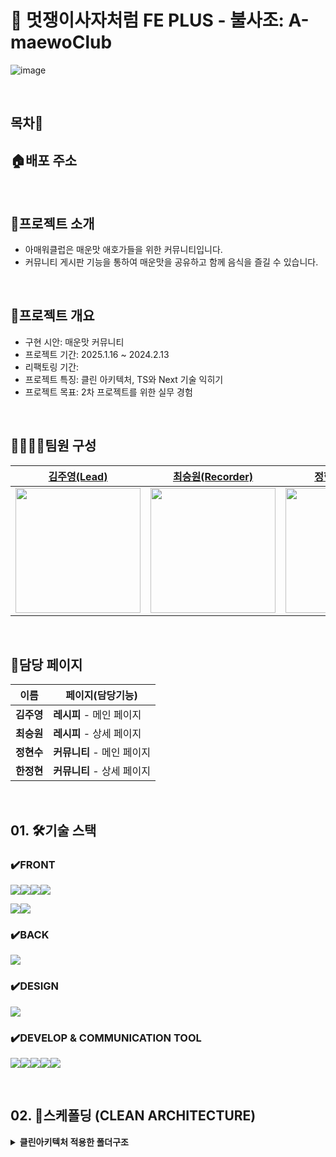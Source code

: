 # 🦁 멋쟁이사자처럼 FE PLUS - 불사조: A-maewoClub
![image](https://github.com/user-attachments/assets/c28681e5-fcfe-43c3-a6f6-3b8ce3245f62)

<br>

## 목차📜

## 🏠배포 주소

<br>

## 🚀프로젝트 소개 
- 아매워클럽은 매운맛 애호가들을 위한 커뮤니티입니다.
- 커뮤니티 게시판 기능을 통하여 매운맛을 공유하고 함께 음식을 즐길 수 있습니다. 

<br>

##  🚀프로젝트 개요
- 구현 시안: 매운맛 커뮤니티
- 프로젝트 기간: 2025.1.16 ~ 2024.2.13
- 리팩토링 기간: 
- 프로젝트 특징: 클린 아키텍처, TS와 Next 기술 익히기
- 프로젝트 목표: 2차 프로젝트를 위한 실무 경험

<br>

##  👨‍👩‍👧‍👦팀원 구성

|[김주영(Lead)](https://github.com/jyservice781)|[최승원(Recorder)](https://github.com/romaneechoiti)|[정현수(Scrum)](https://github.com/hyun9758)|[한정현(PM)](https://github.com/hanjeonghyun)
|:----:|:----:|:----:|:----:|
|<img src="https://avatars.githubusercontent.com/u/142976288?v=4" width="200">|<img src="https://avatars.githubusercontent.com/u/112051914?v=4" width="200">|<img src="https://github.com/FRONTENDSCHOOL8/dosirak/assets/82191626/ad014ace-2ce2-4a0a-ae8a-b12a439eb5c5" width="200">|<img src="https://avatars.githubusercontent.com/u/129199377?v=4" width="200">

<br>

## 🤙담당 페이지

| 이름       | 페이지(담당기능)                                               
| ---------- | ------------------------------------------------------------ 
| **김주영** | **레시피** - 메인 페이지 
| **최승원** | **레시피** - 상세 페이지
| **정현수** | **커뮤니티** - 메인 페이지
| **한정현** | **커뮤니티** - 상세 페이지 

<br>

## 01. 🛠️기술 스택
### ✔️FRONT
<img src="https://img.shields.io/badge/react-61DAFB?style=for-the-badge&logo=react&logoColor=white"><img src="https://img.shields.io/badge/reactrouter-CA4245?style=for-the-badge&logo=reactrouter&logoColor=white"><img src="https://img.shields.io/badge/next.js-000000?style=for-the-badge&logo=nextdotjs&logoColor=white"><img src="https://img.shields.io/badge/TypeScript-3178C6?style=for-the-badge&logo=typescript&logoColor=white">

<img src="https://img.shields.io/badge/zustand-382923?style=for-the-badge&logo=zustand&logoColor=white"><img src="https://img.shields.io/badge/tanstackquery-f59e0b?style=for-the-badge&logo=tanstackquery&logoColor=white">

### ✔️BACK
<img src="https://shields.io/badge/supabase-black?logo=supabase&style=for-the-badge">

### ✔️DESIGN
<img src="https://img.shields.io/badge/figma-F24E1E?style=for-the-badge&logo=figma&logoColor=white">

### ✔️DEVELOP & COMMUNICATION TOOL
<img src="https://img.shields.io/badge/git-F05032?style=for-the-badge&logo=git&logoColor=white"><img src="https://img.shields.io/badge/visualstudiocode-007ACC?style=for-the-badge&logo=visualstudiocode&logoColor=white"><img src="https://img.shields.io/badge/storybook-FF4785?style=for-the-badge&logo=storybook&logoColor=white"><img src="https://img.shields.io/badge/discord-5865F2?style=for-the-badge&logo=discord&logoColor=white"><img src="https://img.shields.io/badge/notion-000000?style=for-the-badge&logo=notion&logoColor=white">

<br>

## 02. 📑스케폴딩 (CLEAN ARCHITECTURE)


<details>
  <summary><b>클린아키텍처 적용한 폴더구조</b></summary>

  ```

  
  프로젝트 루트/
  📦 
├─ .eslint.cjs
├─ .github
│  ├─ ISSUE_TEMPLATE
│  │  └─ custom.md
│  └─ PULL_REQUEST_TEMPLATE.md
├─ .gitignore
├─ .gitmessage.txt
├─ .prettierc.cjs
├─ .storybook
│  ├─ main.ts
│  └─ preview.ts
├─ README.md
├─ app
│  ├─ (user)
│  │  ├─ auth
│  │  │  └─ page.tsx
│  │  ├─ boards
│  │  │  ├─ [id]
│  │  │  │  └─ page.tsx
│  │  │  ├─ create
│  │  │  │  └─ page.tsx
│  │  │  └─ page.tsx
│  │  ├─ layout.tsx
│  │  ├─ page.tsx
│  │  ├─ quests
│  │  │  └─ page.tsx
│  │  └─ recipes
│  │     ├─ [id]
│  │     │  └─ page.tsx
│  │     ├─ create
│  │     │  └─ page.tsx
│  │     └─ page.tsx
│  ├─ admin
│  │  ├─ boards
│  │  │  └─ page.tsx
│  │  ├─ layout.tsx
│  │  ├─ page.tsx
│  │  ├─ quests
│  │  │  └─ page.tsx
│  │  ├─ recipes
│  │  │  └─ page.tsx
│  │  └─ users
│  │     └─ page.tsx
│  ├─ api
│  │  ├─ board-comments
│  │  │  └─ route.ts
│  │  ├─ board-tags
│  │  │  └─ route.ts
│  │  ├─ boards
│  │  │  ├─ detail
│  │  │  │  └─ route.ts
│  │  │  └─ route.ts
│  │  ├─ recipe-comments
│  │  │  └─ route.ts
│  │  ├─ recipe-tags
│  │  │  └─ route.ts
│  │  ├─ recipes
│  │  │  ├─ [id]
│  │  │  │  └─ route.ts
│  │  │  └─ route.ts
│  │  └─ users
│  │     ├─ account
│  │     │  └─ route.ts
│  │     ├─ communityInfo
│  │     │  └─ route.ts
│  │     ├─ login
│  │     │  └─ route.ts
│  │     ├─ me
│  │     │  └─ route.ts
│  │     └─ route.ts
│  ├─ favicon.ico
│  ├─ globals.css
│  ├─ layout.tsx
│  ├─ page.module.css
│  └─ reactQueryProvider.tsx
├─ application
│  ├─ board
│  │  ├─ DfBoardCommentUsecase.ts
│  │  ├─ DfBoardCreateUsecase.ts
│  │  ├─ DfBoardDetailUsecase.ts
│  │  ├─ DfBoardListUsecase.ts
│  │  ├─ DfBoardTagUsecase.ts
│  │  ├─ DfBoardUsecase.ts
│  │  └─ dto
│  │     ├─ BoardCommentDto.ts
│  │     ├─ BoardCreateDto.ts
│  │     ├─ BoardDetailDto.ts
│  │     ├─ BoardDto.ts
│  │     ├─ BoardImageDto.ts
│  │     └─ BoardListDto.ts
│  ├─ recipe-comment
│  │  ├─ DfRecipeCommentListUsecase.ts
│  │  ├─ DfRecipeCommentUsecase.ts
│  │  └─ dto
│  │     ├─ RecipeCommentCreateDto.ts
│  │     ├─ RecipeCommentDto.ts
│  │     ├─ RecipeCommentImageDto.ts
│  │     ├─ RecipeCommentImageUpdate.ts
│  │     ├─ RecipeCommentListDto.ts
│  │     ├─ RecipeCommentUpdateDto.ts
│  │     └─ RecipeCommentWithImageDto.ts
│  ├─ recipe-tag
│  │  ├─ DfRecipeTagUsecase.ts
│  │  └─ dto
│  │     └─ RecipeTagDto.ts
│  ├─ recipe
│  │  ├─ DfRecipeCreateUsecase.ts
│  │  ├─ DfRecipeDetailUsecase.ts
│  │  ├─ DfRecipeListUsecase.ts
│  │  ├─ DfRecipeSlideUsecase.ts
│  │  └─ dto
│  │     ├─ RecipeCreateDto.ts
│  │     ├─ RecipeDto.ts
│  │     ├─ RecipeImageDto.ts
│  │     ├─ RecipeIngredientDto.ts
│  │     ├─ RecipeListDto.ts
│  │     ├─ RecipeStepDto.ts
│  │     └─ RecipeUpdateDto.ts
│  └─ users
│     ├─ DfUsersUsecase.ts
│     └─ dto
│        ├─ UserDto.ts
│        └─ UserInfoModalDto.ts
├─ components
│  ├─ board
│  │  ├─ button
│  │  │  ├─ button.style.ts
│  │  │  └─ button.tsx
│  │  ├─ create
│  │  │  ├─ Input
│  │  │  │  ├─ contentInput.tsx
│  │  │  │  ├─ input.style.ts
│  │  │  │  └─ titleInput.tsx
│  │  │  ├─ createPage
│  │  │  │  ├─ createPage.style.ts
│  │  │  │  └─ createPage.tsx
│  │  │  └─ imageBox
│  │  │     ├─ imageBox.style.ts
│  │  │     └─ imageBox.tsx
│  │  ├─ detail
│  │  │  ├─ comment
│  │  │  │  ├─ comment.style.ts
│  │  │  │  └─ comment.tsx
│  │  │  ├─ post
│  │  │  │  ├─ post.style.ts
│  │  │  │  └─ post.tsx
│  │  │  └─ profile
│  │  │     ├─ profile.style.ts
│  │  │     └─ profile.tsx
│  │  ├─ filterBar
│  │  │  ├─ filterBar.style.ts
│  │  │  └─ filterBar.tsx
│  │  ├─ filterButton
│  │  │  └─ filterButton.tsx
│  │  ├─ main
│  │  │  └─ cardPost
│  │  │     ├─ cardPost.style.ts
│  │  │     └─ cardPostItem.tsx
│  │  ├─ optionButton
│  │  │  ├─ optionButton.style.ts
│  │  │  └─ optionButton.tsx
│  │  ├─ overview
│  │  │  ├─ overview.style.ts
│  │  │  └─ overview.tsx
│  │  ├─ searchBar
│  │  │  ├─ searchBar.style.ts
│  │  │  └─ searchBar.tsx
│  │  └─ textForm
│  │     ├─ textForm.style.ts
│  │     └─ textForm.tsx
│  ├─ footer
│  │  ├─ adminFooter
│  │  │  ├─ adminFooter.style.ts
│  │  │  └─ adminFooter.tsx
│  │  ├─ footer.style.ts
│  │  └─ footer.tsx
│  ├─ header
│  │  ├─ adminHeader
│  │  │  ├─ adminHeader.style.ts
│  │  │  └─ adminHeader.tsx
│  │  ├─ header.style.ts
│  │  └─ header.tsx
│  ├─ index
│  │  ├─ admin
│  │  │  ├─ adminPage.style.ts
│  │  │  ├─ adminPage.tsx
│  │  │  └─ table
│  │  │     ├─ table.style.ts
│  │  │     └─ table.tsx
│  │  └─ pages
│  │     ├─ pagesInfo.json
│  │     ├─ subPage.style.ts
│  │     └─ subPage.tsx
│  ├─ recipe
│  │  ├─ cardPaging
│  │  │  ├─ cardPaging.style.ts
│  │  │  └─ cardPaging.tsx
│  │  ├─ create
│  │  │  ├─ imagePreview
│  │  │  │  ├─ ImagePreview.style.ts
│  │  │  │  └─ ImagePreviewList.tsx
│  │  │  ├─ recipeCreate.style.ts
│  │  │  ├─ recipeCreate.tsx
│  │  │  ├─ recipeStepAndImage.style.ts
│  │  │  ├─ recipeStepsAndImage.tsx
│  │  │  └─ uploadImage
│  │  │     ├─ uploadImage.style.ts
│  │  │     └─ uploadImage.tsx
│  │  ├─ recipe.style.ts
│  │  ├─ recipeCard
│  │  │  ├─ recipeCard.style.ts
│  │  │  ├─ recipeCard.tsx
│  │  │  ├─ recipeCardSlide.style.ts
│  │  │  └─ recipeCardSlide.tsx
│  │  ├─ recipeDetail
│  │  │  ├─ cookingStep
│  │  │  │  ├─ cookingStep.style.ts
│  │  │  │  └─ cookingSteps.tsx
│  │  │  ├─ recipeDetailPage.style.ts
│  │  │  ├─ recipeIngredient
│  │  │  │  ├─ ingredient.style.ts
│  │  │  │  └─ ingredient.tsx
│  │  │  ├─ recipeReview
│  │  │  │  ├─ cookReview.style.ts
│  │  │  │  ├─ cookReview.tsx
│  │  │  │  ├─ cookReviewUserDetails.tsx
│  │  │  │  ├─ photoReview.style.ts
│  │  │  │  └─ photoReview.tsx
│  │  │  ├─ recipeUserProfile
│  │  │  │  ├─ recipeUserProfile.style.ts
│  │  │  │  └─ recipeUserProfile.tsx
│  │  │  └─ reviewModal
│  │  │     ├─ reviewModal.style.ts
│  │  │     └─ reviewModal.tsx
│  │  └─ tag
│  │     ├─ tag.style.ts
│  │     └─ tag.tsx
│  └─ user
│     ├─ login
│     │  ├─ exchangeCodeforToken.ts
│     │  ├─ login.style.ts
│     │  ├─ login.tsx
│     │  ├─ loginBox
│     │  │  ├─ loginForm.style.ts
│     │  │  └─ loginForm.tsx
│     │  └─ userInfoModal
│     │     ├─ userInfoModal.style.ts
│     │     └─ userInfoModal.tsx
│     ├─ logout
│     │  ├─ logout.style.ts
│     │  └─ logout.tsx
│     └─ nickname
│        ├─ nicknamePage.style.ts
│        └─ nicknamePage.tsx
├─ domain
│  ├─ entities
│  │  ├─ Board.ts
│  │  ├─ BoardComment.ts
│  │  ├─ BoardImage.ts
│  │  ├─ BoardTag.ts
│  │  ├─ Recipe.ts
│  │  ├─ RecipeComment.ts
│  │  ├─ RecipeCommentImage.ts
│  │  ├─ RecipeImage.ts
│  │  ├─ RecipeIngredient.ts
│  │  ├─ RecipeStep.ts
│  │  ├─ RecipeTag.ts
│  │  └─ User.ts
│  └─ repositories
│     ├─ BoardCommentRepository.ts
│     ├─ BoardImageRepository.ts
│     ├─ BoardRepository.ts
│     ├─ BoardTagRepository.ts
│     ├─ RecipeCommentImageRepository.ts
│     ├─ RecipeCommentRepository.ts
│     ├─ RecipeImageRepository.ts
│     ├─ RecipeIngredientRepository.ts
│     ├─ RecipeRepository.ts
│     ├─ RecipeStepRepository.ts
│     ├─ RecipeTagRepository.ts
│     └─ UserRepository.ts
├─ eslint.config.mjs
├─ hook
│  ├─ useFindUserbyUserId.ts
│  ├─ useLogin.ts
│  ├─ useRecipe.ts
│  └─ useUser.ts
├─ infrastructure
│  └─ repositories
│     ├─ boards
│     │  ├─ SbBoardCommentRepository.ts
│     │  ├─ SbBoardImageRepository.ts
│     │  ├─ SbBoardRepository.ts
│     │  └─ SbBoardTagRepostitory.ts
│     ├─ recipes
│     │  ├─ SbRecipeCommentImageRepository.ts
│     │  ├─ SbRecipeCommentRepository.ts
│     │  ├─ SbRecipeImageRepository.ts
│     │  ├─ SbRecipeIngredientRepository.ts
│     │  ├─ SbRecipeRepository.ts
│     │  ├─ SbRecipeStepRepository.ts
│     │  └─ SbRecipeTagRepository.ts
│     └─ users
│        └─ SbUserRepository.ts
├─ next.config.ts
├─ package-lock.json
├─ package.json
├─ public
│  ├─ DfLevel.png
│  ├─ Dfprofile.png
│  ├─ file.svg
│  ├─ google_logo.svg
│  ├─ logo.png
│  ├─ main_board.png
│  ├─ main_food.png
│  ├─ main_recipe.png
│  ├─ recipe.jpg
│  └─ search.svg
├─ store
│  ├─ useAuthStore.ts
│  └─ useRecipeStore.ts
├─ stories
│  ├─ Button.stories.ts
│  ├─ Button.tsx
│  ├─ Configure.mdx
│  ├─ Header.stories.ts
│  ├─ Header.tsx
│  ├─ Page.stories.ts
│  ├─ Page.tsx
│  ├─ assets
│  │  ├─ accessibility.png
│  │  ├─ accessibility.svg
│  │  ├─ addon-library.png
│  │  ├─ assets.png
│  │  ├─ avif-test-image.avif
│  │  ├─ context.png
│  │  ├─ discord.svg
│  │  ├─ docs.png
│  │  ├─ figma-plugin.png
│  │  ├─ github.svg
│  │  ├─ share.png
│  │  ├─ styling.png
│  │  ├─ testing.png
│  │  ├─ theming.png
│  │  ├─ tutorials.svg
│  │  └─ youtube.svg
│  ├─ button.css
│  ├─ header.css
│  └─ page.css
├─ tsconfig.json
└─ utils
   └─ supabase
      └─ server.ts
